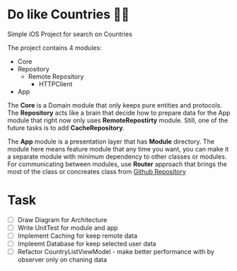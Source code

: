 # Do like Countries 🏴‍☠️
Simple iOS Project for search on Countries

The project contains 4 modules:
- Core
- Repository
    - Remote Repository
        - HTTPClient
- App

The **Core** is a Domain module that only keeps pure entities and protocols.
The **Repository** acts like a brain that decide how to prepare data for the App module that right now only uses **RemoteRepostirty** module. Still, one of the future tasks is to add **CacheRepository**.

The **App** module is a presentation layer that has **Module** directory. The module here means feature module that any time you want, you can make it a separate module with minimum dependency to other classes or modules. For communicating between modules, use **Router** approach that brings the most of the class or concreates class from [Github Repository](https://github.com/CassiusPacheco/iOS-Routing-Example/tree/part1)


# Task

- [ ] Draw Diagram for Architecture 
- [ ] Write UnitTest for module and app
- [ ] Implement Caching for keep remote data
- [ ] Impleemt Database for keep selected user data
- [ ] Refactor CountryListViewModel - make better performance with  by observer only on chaning data

